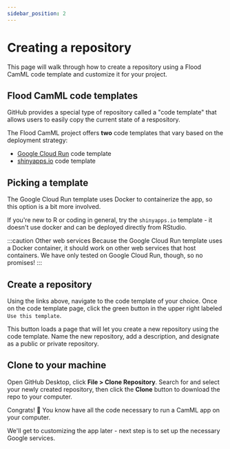 ```yaml
---
sidebar_position: 2
---
```

# Creating a repository

This page will walk through how to create a repository using a Flood CamML code template and customize it for your project.

## Flood CamML code templates

GitHub provides a special type of repository called a "code template" that allows users to easily copy the current state of a respository.

The Flood CamML project offers **two** code templates that vary based on the deployment strategy:
- [Google Cloud Run](https://github.com/FloodCamML/FloodCamML_cloudrun) code template
- [shinyapps.io](https://github.com/FloodCamML/FloodCamML_shinyapps) code template

## Picking a template

The Google Cloud Run template uses Docker to containerize the app, so this option is a bit more involved.

If you're new to R or coding in general, try the `shinyapps.io` template - it doesn't use docker and can be deployed directly from RStudio. 


:::caution Other web services
Because the Google Cloud Run template uses a Docker container, it should work on other web services that host containers. We have only tested on Google Cloud Run, though, so no promises! 
:::

## Create a repository

Using the links above, navigate to the code template of your choice. Once on the code template page, click the green button in the upper right labeled `Use this template`.

This button loads a page that will let you create a new repository using the code template. Name the new repository, add a description, and designate as a public or private repository.

## Clone to your machine

Open GitHub Desktop, click **File > Clone Repository**. Search for and select your newly created repository, then click the **Clone** button to download the repo to your computer.

Congrats! 🎉 You know have all the code necessary to run a CamML app on your computer. 

We'll get to customizing the app later - next step is to set up the necessary Google services.